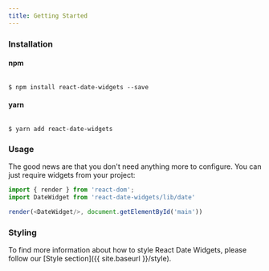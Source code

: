 ```yaml
---
title: Getting Started
---
```

<!-- ### Widgets -->

<div id="getting-started"></div>
<!-- <script type="text/javascript">
  function getLink(href, text) {
      return "<a href='" +href + "'>" + text + "</a>"
  }
  var baseUrl = window.location.href
  var apiLinks = {
      datepickerText: getLink(baseUrl + "api/date-widget", "Date Widget API"),
      timepickerText: getLink (baseUrl + "api/time-widget", "Time Widget API"),
      dateTimePickerText: getLink(baseUrl + "api/date-time-widget", "Date Time Widget API"),
  }
  window.renderGettingStartedComponents('getting-started', apiLinks)
</script> -->

### Installation

<div class='row'>
<div class='col-sm-1'>
<h4>npm</h4>
<pre><code>
$ npm install react-date-widgets --save
</code></pre>
</div>
<div class='col-sm-2'>
<h4>yarn</h4>
<pre><code>
$ yarn add react-date-widgets
</code></pre>
</div>
</div>


### Usage

The good news are that you don't need anything more to configure. You can just require widgets from your project:

```js
import { render } from 'react-dom';
import DateWidget from 'react-date-widgets/lib/date'

render(<DateWidget/>, document.getElementById('main'))
```

<!-- ### I18n and Localization

As default we provide english translations for the widgets. If you need to customize it or translate it in different language, please check out the [Translations page]({{ site.baseurl }}/translations) for more information. -->

### Styling

<!-- From our own experience we are certainly aware of how important it can be to have ability to customize components. -->
To find more information about how to style React Date Widgets, please follow our [Style section]({{ site.baseurl }}/style).


<!-- ### About

Please check out our [About page]({{ site.baseurl }}/about) where you can read about reasons behind creating React Date Widgets. -->
